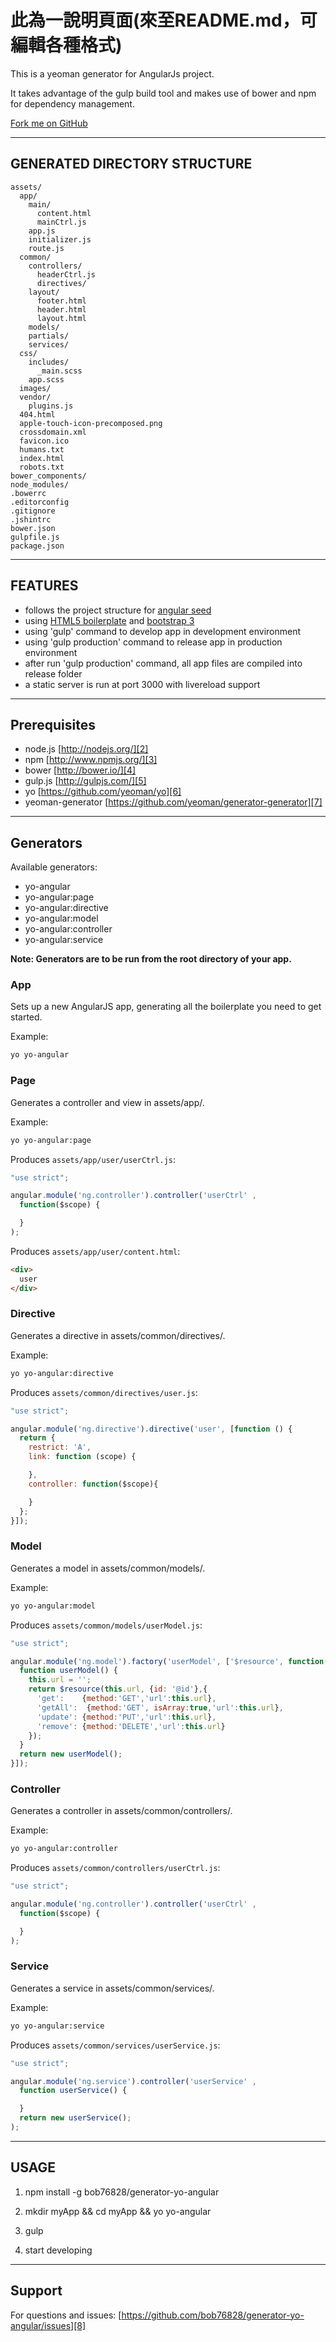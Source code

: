 # 此為一說明頁面(來至README.md，可編輯各種格式) #

This is a yeoman generator for AngularJs project.

It takes advantage of the gulp build tool and makes use of bower and npm for dependency management.

[Fork me on GitHub](https://github.com/bob76828/generator-yo-angular)

-----

## GENERATED DIRECTORY STRUCTURE ##

    assets/
      app/
        main/
          content.html
          mainCtrl.js
        app.js
        initializer.js
        route.js
      common/
        controllers/
          headerCtrl.js
          directives/
        layout/
          footer.html
          header.html
          layout.html
        models/
        partials/
        services/
      css/
        includes/
          _main.scss
        app.scss
      images/
      vendor/
        plugins.js
      404.html
      apple-touch-icon-precomposed.png
      crossdomain.xml
      favicon.ico
      humans.txt
      index.html
      robots.txt
    bower_components/    
    node_modules/
    .bowerrc
    .editorconfig
    .gitignore
    .jshintrc
    bower.json
    gulpfile.js
    package.json

-----

## FEATURES ##
- follows the project structure for [angular seed][1]
- using [HTML5 boilerplate][9] and [bootstrap 3][10]
- using 'gulp' command to develop app in development environment
- using 'gulp production' command to release app in production environment
- after run 'gulp production' command, all app files are compiled into release folder
- a static server is run at port 3000 with livereload support

-----

## Prerequisites ##
- node.js [http://nodejs.org/][2]
- npm [http://www.npmjs.org/][3]
- bower [http://bower.io/][4]
- gulp.js [http://gulpjs.com/][5]
- yo [https://github.com/yeoman/yo][6]
- yeoman-generator [https://github.com/yeoman/generator-generator][7]

-----

## Generators ##

Available generators:

* yo-angular
* yo-angular:page
* yo-angular:directive
* yo-angular:model
* yo-angular:controller
* yo-angular:service

**Note: Generators are to be run from the root directory of your app.**

### App ###
Sets up a new AngularJS app, generating all the boilerplate you need to get started.
  
Example:

```bash
yo yo-angular
```
  
### Page ###
Generates a controller and view in assets/app/.
  
Example:

```bash
yo yo-angular:page
```

Produces `assets/app/user/userCtrl.js`:

```javascript
"use strict";

angular.module('ng.controller').controller('userCtrl' ,
  function($scope) {

  }
);

```

Produces `assets/app/user/content.html`:

```html
<div>
  user
</div>
```

  
### Directive ###
Generates a directive in assets/common/directives/.
  
Example:

```bash
yo yo-angular:directive
```
  
Produces `assets/common/directives/user.js`:

```javascript
"use strict";

angular.module('ng.directive').directive('user', [function () {
  return {
    restrict: 'A',
    link: function (scope) {

    },
    controller: function($scope){

    }
  };
}]);
```
  
### Model ###
Generates a model in assets/common/models/.
  
Example:

```bash
yo yo-angular:model
```
  
Produces `assets/common/models/userModel.js`:

```javascript
"use strict";

angular.module('ng.model').factory('userModel', ['$resource', function($resource) {
  function userModel() {
    this.url = '';
    return $resource(this.url, {id: '@id'},{
      'get':    {method:'GET','url':this.url},
      'getAll':  {method:'GET', isArray:true,'url':this.url},
      'update': {method:'PUT','url':this.url},
      'remove': {method:'DELETE','url':this.url}
    });
  }
  return new userModel();
}]);

```
  
### Controller ###
Generates a controller in assets/common/controllers/.
  
Example:

```bash
yo yo-angular:controller
```
  
Produces `assets/common/controllers/userCtrl.js`:

```javascript
"use strict";

angular.module('ng.controller').controller('userCtrl' ,
  function($scope) {

  }
);

```
  
### Service ###
Generates a service in assets/common/services/.

Example:

```bash
yo yo-angular:service
```
  
Produces `assets/common/services/userService.js`:

```javascript
"use strict";

angular.module('ng.service').controller('userService' ,
  function userService() {

  }
  return new userService();
);

```
  
----

## USAGE ##
1) npm install -g bob76828/generator-yo-angular

2) mkdir myApp && cd myApp && yo yo-angular

3) gulp

6) start developing

----

## Support ##
For questions and issues: [https://github.com/bob76828/generator-yo-angular/issues][8]


  [1]: https://github.com/angular/angular-seed
  [2]: http://nodejs.org/
  [3]: http://www.npmjs.org/
  [4]: http://bower.io/
  [5]: http://gulpjs.com/
  [6]: https://github.com/yeoman/yo
  [7]: https://github.com/yeoman/generator-generator
  [8]: https://github.com/henyojess/generator-gulp-ng/issues
  [9]: http://www.initializr.com/
  [10]: http://getbootstrap.com/

